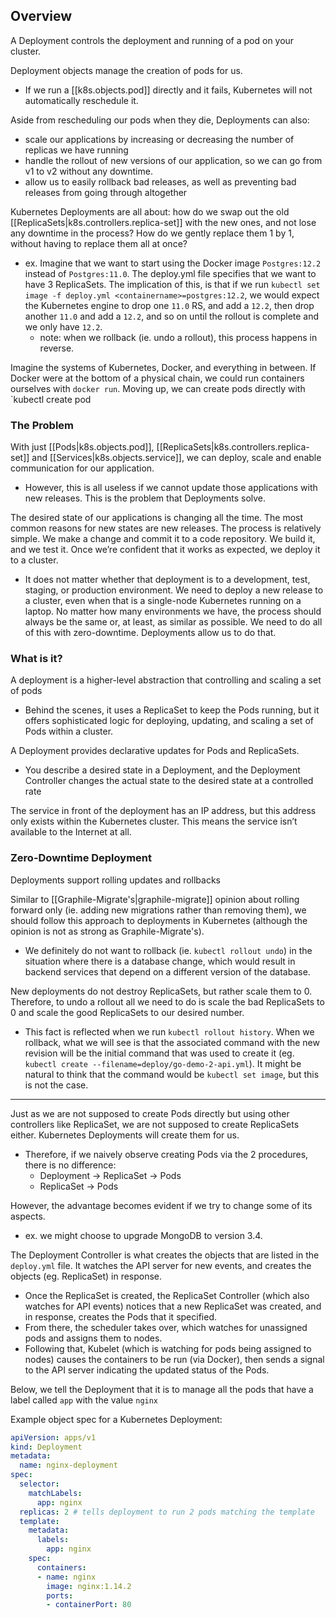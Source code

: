 
## Overview
A Deployment controls the deployment and running of a pod on your cluster.

Deployment objects manage the creation of pods for us. 
- If we run a [[k8s.objects.pod]] directly and it fails, Kubernetes will not automatically reschedule it.

Aside from rescheduling our pods when they die, Deployments can also:
- scale our applications by increasing or decreasing the number of replicas we have running
- handle the rollout of new versions of our application, so we can go from v1 to v2 without any downtime. 
- allow us to easily rollback bad releases, as well as preventing bad releases from going through altogether 

Kubernetes Deployments are all about: how do we swap out the old [[ReplicaSets|k8s.controllers.replica-set]] with the new ones, and not lose any downtime in the process? How do we gently replace them 1 by 1, without having to replace them all at once?
- ex. Imagine that we want to start using the Docker image `Postgres:12.2` instead of `Postgres:11.0`. The deploy.yml file specifies that we want to have 3 ReplicaSets. The implication of this, is that if we run `kubectl set image -f deploy.yml <containername>=postgres:12.2`, we would expect the Kubernetes engine to drop one `11.0` RS, and add a `12.2`, then drop another `11.0` and add a `12.2`, and so on until the rollout is complete and we only have `12.2`.
  - note: when we rollback (ie. undo a rollout), this process happens in reverse.

Imagine the systems of Kubernetes, Docker, and everything in between. If Docker were at the bottom of a physical chain, we could run containers ourselves with `docker run`. Moving up, we can create pods directly with `kubectl create pod

### The Problem
With just [[Pods|k8s.objects.pod]], [[ReplicaSets|k8s.controllers.replica-set]] and [[Services|k8s.objects.service]], we can deploy, scale and enable communication for our application. 
- However, this is all useless if we cannot update those applications with new releases. This is the problem that Deployments solve.

The desired state of our applications is changing all the time. The most common reasons for new states are new releases. The process is relatively simple. We make a change and commit it to a code repository. We build it, and we test it. Once we’re confident that it works as expected, we deploy it to a cluster.
- It does not matter whether that deployment is to a development, test, staging, or production environment. We need to deploy a new release to a cluster, even when that is a single-node Kubernetes running on a laptop. No matter how many environments we have, the process should always be the same or, at least, as similar as possible. We need to do all of this with zero-downtime. Deployments allow us to do that.

### What is it?
A deployment is a higher-level abstraction that controlling and scaling a set of pods
- Behind the scenes, it uses a ReplicaSet to keep the Pods running, but it offers sophisticated logic for deploying, updating, and scaling a set of Pods within a cluster.

A Deployment provides declarative updates for Pods and ReplicaSets.
- You describe a desired state in a Deployment, and the Deployment Controller changes the actual state to the desired state at a controlled rate

The service in front of the deployment has an IP address, but this address only exists within the Kubernetes cluster. This means the service isn’t available to the Internet at all.

### Zero-Downtime Deployment
Deployments support rolling updates and rollbacks

Similar to [[Graphile-Migrate's|graphile-migrate]] opinion about rolling forward only (ie. adding new migrations rather than removing them), we should follow this approach to deployments in Kubernetes (although the opinion is not as strong as Graphile-Migrate's).
- We definitely do not want to rollback (ie. `kubectl rollout undo`) in the situation where there is a database change, which would result in backend services that depend on a different version of the database.

New deployments do not destroy ReplicaSets, but rather scale them to 0. Therefore, to undo a rollout all we need to do is scale the bad ReplicaSets to 0 and scale the good ReplicaSets to our desired number.
- This fact is reflected when we run `kubectl rollout history`. When we rollback, what we will see is that the associated command with the new revision will be the initial command that was used to create it (eg. `kubectl create --filename=deploy/go-demo-2-api.yml`). It might be natural to think that the command would be `kubectl set image`, but this is not the case.

* * *

Just as we are not supposed to create Pods directly but using other controllers like ReplicaSet, we are not supposed to create ReplicaSets either. Kubernetes Deployments will create them for us.
- Therefore, if we naively observe creating Pods via the 2 procedures, there is no difference:
  - Deployment -> ReplicaSet -> Pods
  - ReplicaSet -> Pods

However, the advantage becomes evident if we try to change some of its aspects.
- ex. we might choose to upgrade MongoDB to version 3.4.

The Deployment Controller is what creates the objects that are listed in the `deploy.yml` file. It watches the API server for new events, and creates the objects (eg. ReplicaSet) in response.
- Once the ReplicaSet is created, the ReplicaSet Controller (which also watches for API events) notices that a new ReplicaSet was created, and in response, creates the Pods that it specified.
- From there, the scheduler takes over, which watches for unassigned pods and assigns them to nodes.
- Following that, Kubelet (which is watching for pods being assigned to nodes) causes the containers to be run (via Docker), then sends a signal to the API server indicating the updated status of the Pods.

Below, we tell the Deployment that it is to manage all the pods that have a label called `app` with the value `nginx`

Example object spec for a Kubernetes Deployment:
```yml
apiVersion: apps/v1
kind: Deployment
metadata:
  name: nginx-deployment
spec:
  selector:
    matchLabels:
      app: nginx
  replicas: 2 # tells deployment to run 2 pods matching the template
  template:
    metadata:
      labels:
        app: nginx
    spec:
      containers:
      - name: nginx
        image: nginx:1.14.2
        ports:
        - containerPort: 80
```